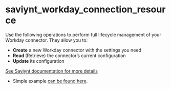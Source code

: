 # saviynt_workday_connection_resource

Use the following operations to perform full lifecycle management of your Workday connector. They allow you to:

- **Create** a new Workday connector with the settings you need  
- **Read** (Retrieve) the connector’s current configuration  
- **Update** its configuration

[See Saviynt documentation for more details](https://docs.saviyntcloud.com/bundle/WD2-v24x/page/Content/Integrating-Workday-Applications-v2022x.htm)

- Simple example [can be found here](./resource.tf).
